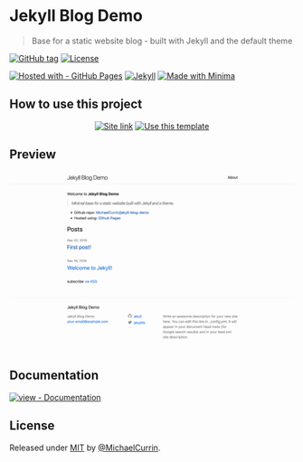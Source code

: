# Jekyll Blog Demo
> Base for a static website blog - built with Jekyll and the default theme

[![GitHub tag](https://img.shields.io/github/tag/MichaelCurrin/jekyll-blog-demo?include_prereleases&sort=semver)](https://GitHub.com/MichaelCurrin/jekyll-blog-demo/tags/)
[![License](https://img.shields.io/badge/License-MIT-blue.svg)](#license)

[![Hosted with - GitHub Pages](https://img.shields.io/badge/Hosted_with-GitHub_Pages-blue?logo=github&logoColor=white)](https://pages.github.com/)
[![Jekyll](https://img.shields.io/badge/Jekyll-3.9-blue?logo=jekyll&logoColor=white)](https://jekyllrb.com)
[![Made with Minima](https://img.shields.io/badge/minima-2.5-blue?logo=ruby)](https://github.com/jekyll/minima)


## How to use this project

<div align="center">

[![Site link](https://img.shields.io/badge/GH_Pages-Live_demo-blue?style=for-the-badge)](https://michaelcurrin.github.io/jekyll-blog-demo/)
[![Use this template](https://img.shields.io/badge/Generate-Use_this_Template-2ea44f.svg?style=for-the-badge&logo=github)](https://github.com/MichaelCurrin/jekyll-blog-demo/generate)

</div>


## Preview

[![Sample screenshot](/sample.png "Sample screenshot")](https://michaelcurrin.github.io/jekyll-blog-demo/)


## Documentation

[![view - Documentation](https://img.shields.io/badge/view-Documentation-blue)](/docs/)


## License

Released under [MIT](/LICENSE) by [@MichaelCurrin](https://github.com/MichaelCurrin).
